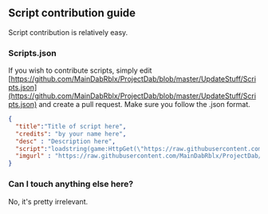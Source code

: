 ## Script contribution guide
Script contribution is relatively easy.

### Scripts.json
If you wish to contribute scripts, simply edit [https://github.com/MainDabRblx/ProjectDab/blob/master/UpdateStuff/Scripts.json](https://github.com/MainDabRblx/ProjectDab/blob/master/UpdateStuff/Scripts.json) and create a pull request. Make sure you follow the .json format.

```json
{
  "title":"Title of script here",
  "credits": "by your name here",
  "desc" : "Description here",
  "script":"loadstring(game:HttpGet(\"https://raw.githubusercontent.com/MainDabRblx/ProjectDab/master/ScriptStorage/SimpleAimbotESP.txt\"))()",
  "imgurl" : "https://raw.githubusercontent.com/MainDabRblx/ProjectDab/master/ScriptStorageImages/!DefaultBackground.png"
}
```

### Can I touch anything else here?
No, it's pretty irrelevant. 
